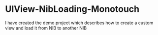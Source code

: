 UIView-NibLoading-Monotouch
===========================

I have created the demo project which describes how to create a custom view and load it from NIB to another NIB
